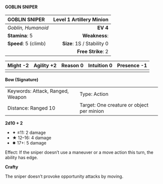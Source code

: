 #### GOBLIN SNIPER

| GOBLIN SNIPER        | **Level 1 Artillery Minion** |
| :------------------- | ---------------------------: |
| *Goblin, Humanoid*   |                     **EV 4** |
| **Stamina**: 5       |                **Weakness**: |
| **Speed**: 5 (climb) |   **Size**: 1S / Stability 0 |
|                      |           **Free Strike**: 2 |

| **Might** -2 | **Agility** +2 | **Reason** 0 | **Intuition** 0 | **Presence** -1 |
| ------------ | -------------- | ------------ | --------------- | --------------- |
|              |                |              |                 |                 |

**Bow (Signature)**

|                                  |                                           |
| :------------------------------- | :---------------------------------------- |
| Keywords: Attack, Ranged, Weapon | Type: Action                              |
| Distance: Ranged 10              | Target: One creature or object per minion |

**2d10 + 2**

- ✦ ≤11: 2 damage
- ★ 12–16: 4 damage
- ✸ 17+: 5 damage

Effect: If the sniper doesn’t use a maneuver or a move action this turn, the ability has edge.

**Crafty**

The sniper doesn’t provoke opportunity attacks by moving.
